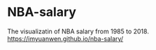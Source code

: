 # NBA-salary
The visualizatin of NBA salary from 1985 to 2018.
https://imyuanwen.github.io/nba-salary/
